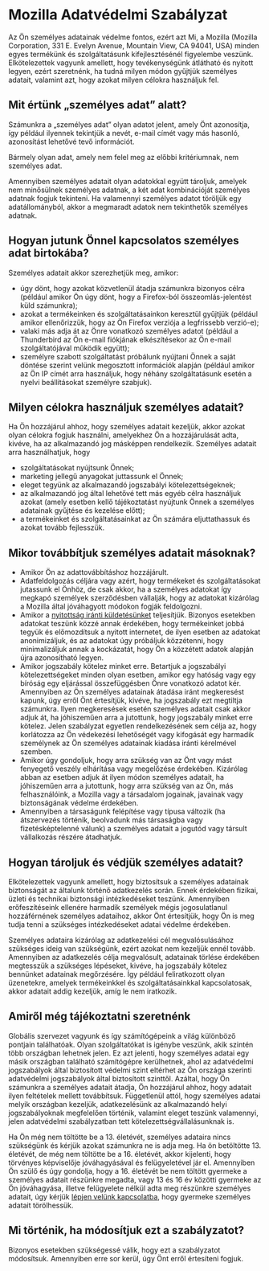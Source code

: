 # Mozilla Adatvédelmi Szabályzat

Az Ön személyes adatainak védelme fontos, ezért azt Mi, a Mozilla (Mozilla Corporation, 331 E. Evelyn Avenue, Mountain View, CA 94041, USA) minden egyes termékünk és szolgáltatásunk kifejlesztésénél figyelembe veszünk. Elkötelezettek vagyunk amellett, hogy tevékenységünk átlátható és nyitott legyen, ezért szeretnénk, ha tudná milyen módon gyűjtjük személyes adatait, valamint azt, hogy azokat milyen célokra használjuk fel. 

## Mit értünk „személyes adat” alatt?

Számunkra a „személyes adat” olyan adatot jelent, amely Önt azonosítja, így például ilyennek tekintjük a nevét, e-mail címét vagy más hasonló, azonosítást lehetővé tevő információt.

Bármely olyan adat, amely nem felel meg az előbbi kritériumnak, nem személyes adat.

Amennyiben személyes adatait olyan adatokkal együtt tároljuk, amelyek nem minősülnek személyes adatnak, a két adat kombinációját személyes adatnak fogjuk tekinteni. Ha valamennyi személyes adatot töröljük egy adatállományból, akkor a megmaradt adatok nem tekinthetők személyes adatnak.

## Hogyan jutunk Önnel kapcsolatos személyes adat birtokába?

Személyes adatait akkor szerezhetjük meg, amikor:

* úgy dönt, hogy azokat közvetlenül átadja számunkra bizonyos célra (például amikor Ön úgy dönt, hogy a Firefox-ból összeomlás-jelentést küld számunkra);
* azokat a termékeinken és szolgáltatásainkon keresztül gyűjtjük (például amikor ellenőrizzük, hogy az Ön Firefox verziója a legfrissebb verzió-e);
* valaki más adja át az Önre vonatkozó személyes adatot (például a Thunderbird az Ön e-mail fiókjának elkészítésekor az Ön e-mail szolgáltatójával működik együtt);
* személyre szabott szolgáltatást próbálunk nyújtani Önnek a saját döntése szerint velünk megosztott információk alapján (például amikor az Ön IP címét arra használjuk, hogy néhány szolgáltatásunk esetén a nyelvi beállításokat személyre szabjuk).

## Milyen célokra használjuk személyes adatait?

Ha Ön hozzájárul ahhoz, hogy személyes adatait kezeljük, akkor azokat olyan célokra fogjuk használni, amelyekhez Ön a hozzájárulását adta, kivéve, ha az alkalmazandó jog másképpen rendelkezik. Személyes adatait arra használhatjuk, hogy 

* szolgáltatásokat nyújtsunk Önnek;
* marketing jellegű anyagokat juttassunk el Önnek;
* eleget tegyünk az alkalmazandó jogszabályi kötelezettségeknek;
* az alkalmazandó jog által lehetővé tett más egyéb célra használjuk azokat (amely esetben kellő tájékoztatást nyújtunk Önnek a személyes adatainak gyűjtése és kezelése előtt);
* a termékeinket és szolgáltatásainkat az Ön számára eljuttathassuk és azokat tovább fejlesszük.

## Mikor továbbítjuk személyes adatait másoknak?

* Amikor Ön az adattovábbításhoz hozzájárult.
* Adatfeldolgozás céljára vagy azért, hogy termékeket és szolgáltatásokat jutassunk el Önhöz, de csak akkor, ha a személyes adatokat így megkapó személyek szerződésben vállalják, hogy az adatokat kizárólag a Mozilla által jóváhagyott módokon fogják feldolgozni.
* Amikor a [nyitottság iránti küldetésünket](http://www.mozilla.org/hu/about/manifesto/) teljesítjük. Bizonyos esetekben adatokat teszünk közzé annak érdekében, hogy termékeinket jobbá tegyük és előmozdítsuk a nyitott internetet, de ilyen esetben az adatokat anonimizáljuk, és az adatokat úgy próbáljuk közzétenni, hogy minimalizáljuk annak a kockázatát, hogy Ön a közzétett adatok alapján újra azonosítható legyen.
* Amikor jogszabály kötelez minket erre. Betartjuk a jogszabályi kötelezettségeket minden olyan esetben, amikor egy hatóság vagy egy bíróság egy eljárással összefüggésben Önre vonatkozó adatot kér. Amennyiben az Ön személyes adatainak átadása iránt megkeresést kapunk, úgy erről Önt értesítjük, kivéve, ha jogszabály ezt megtiltja számunkra. Ilyen megkeresések esetén személyes adatait csak akkor adjuk át, ha jóhiszeműen arra a jutottunk, hogy jogszabály minket erre kötelez. Jelen szabályzat egyetlen rendelkezésének sem célja az, hogy korlátozza az Ön védekezési lehetőségét vagy kifogását egy harmadik személynek az Ön személyes adatainak kiadása iránti kérelmével szemben.
* Amikor úgy gondoljuk, hogy arra szükség van az Önt vagy mást fenyegető veszély elhárítása vagy megelőzése érdekében. Kizárólag abban az esetben adjuk át ilyen módon személyes adatait, ha jóhiszeműen arra a jutottunk, hogy arra szükség van az Ön, más felhasználóink, a Mozilla vagy a társadalom jogainak, javainak vagy biztonságának védelme érdekében.
* Amennyiben a társaságunk felépítése vagy típusa változik (ha átszervezés történik, beolvadunk más társaságba vagy fizetésképtelenné válunk) a személyes adatait a jogutód vagy társult vállalkozás részére átadhatjuk.

## Hogyan tároljuk és védjük személyes adatait?

Elkötelezettek vagyunk amellett, hogy biztosítsuk a személyes adatainak biztonságát az általunk történő adatkezelés során. Ennek érdekében fizikai, üzleti és technikai biztonsági intézkedéseket teszünk. Amennyiben erőfeszítéseink ellenére harmadik személyek mégis jogosulatlanul hozzáférnének személyes adataihoz, akkor Önt értesítjük, hogy Ön is meg tudja tenni a szükséges intézkedéseket adatai védelme érdekében.

Személyes adataira kizárólag az adatkezelési cél megvalósulásához szükséges ideig van szükségünk, ezért azokat nem kezeljük ennél tovább. Amennyiben az adatkezelés célja megvalósult, adatainak törlése érdekében megtesszük a szükséges lépéseket, kivéve, ha jogszabály kötelez bennünket adatainak megőrzésére. Így például feliratkozott olyan üzenetekre, amelyek termékeinkkel és szolgáltatásainkkal kapcsolatosak, akkor adatait addig kezeljük, amíg le nem iratkozik. 

## Amiről még tájékoztatni szeretnénk

Globális szervezet vagyunk és így számítógépeink a világ különböző pontjain találhatóak. Olyan szolgáltatókat is igénybe veszünk, akik szintén több országban lehetnek jelen. Ez azt jelenti, hogy személyes adatai egy másik országban található számítógépre kerülhetnek, ahol az adatvédelmi jogszabályok által biztosított védelmi szint eltérhet az Ön országa szerinti adatvédelmi jogszabályok által biztosított szinttől. Azáltal, hogy Ön számunkra a személyes adatait átadja, Ön hozzájárul ahhoz, hogy adatait ilyen feltételek mellett továbbítsuk. Függetlenül attól, hogy személyes adatai melyik országban kezeljük, adatkezelésünk az alkalmazandó helyi jogszabályoknak megfelelően történik, valamint eleget teszünk valamennyi, jelen adatvédelmi szabályzatban tett kötelezettségvállalásunknak is. 

Ha Ön még nem töltötte be a 13. életévét, személyes adataira nincs szükségünk és kérjük azokat számunkra ne is adja meg. Ha ön betöltötte 13. életévét, de még nem töltötte be a 16. életévét, akkor kijelenti, hogy törvényes képviselője jóváhagyásával és felügyeletével jár el. Amennyiben Ön szülő és úgy gondolja, hogy a 16. életévét be nem töltött gyermeke a személyes adatait részünkre megadta, vagy 13 és 16 év közötti gyermeke az Ön jóváhagyása, illetve felügyelete nélkül adta meg részünkre személyes adatait, úgy kérjük [lépjen velünk kapcsolatba](https://www.mozilla.org/en-US/privacy/policies/firefox-os/#top), hogy gyermeke személyes adatait törölhessük.

## Mi történik, ha módosítjuk ezt a szabályzatot?

Bizonyos esetekben szükségessé válik, hogy ezt a szabályzatot módosítsuk. Amennyiben erre sor kerül, úgy Önt erről értesíteni fogjuk.
